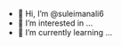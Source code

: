 - 👋 Hi, I’m @suleimanali6
- 👀 I’m interested in ...
- 🌱 I’m currently learning ...


<!---
suleimanali6/suleimanali6 is a ✨ special ✨ repository because its `README.md` (this file) appears on your GitHub profile.
You can click the Preview link to take a look at your changes.
--->
